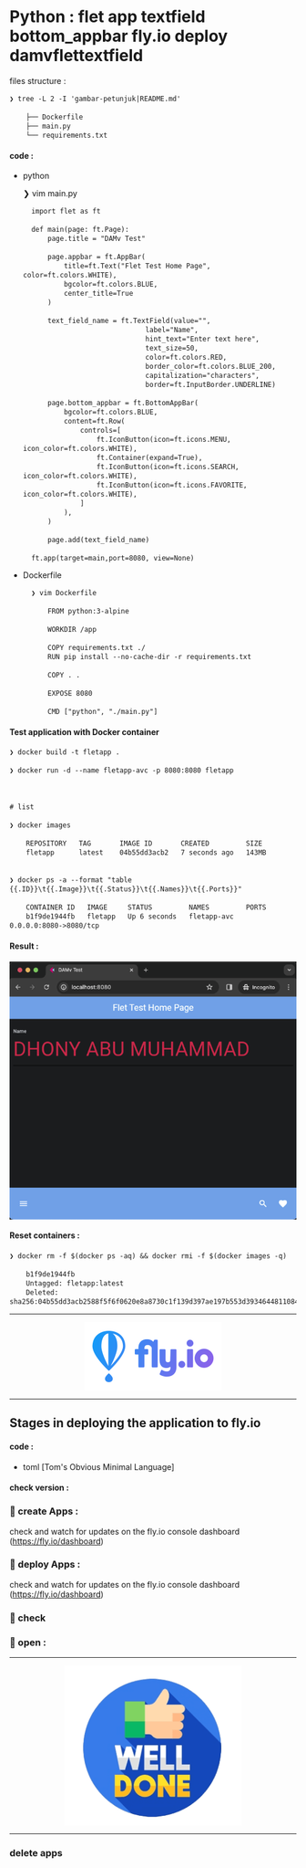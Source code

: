 # Python : flet app textfield bottom_appbar fly.io deploy damvflettextfield


files structure :

    ❯ tree -L 2 -I 'gambar-petunjuk|README.md'

        ├── Dockerfile
        ├── main.py
        └── requirements.txt

#### code :

- python

    ❯ vim main.py


        import flet as ft

        def main(page: ft.Page):
            page.title = "DAMv Test" 

            page.appbar = ft.AppBar(
                title=ft.Text("Flet Test Home Page", color=ft.colors.WHITE),  
                bgcolor=ft.colors.BLUE,  
                center_title=True  
            )

            text_field_name = ft.TextField(value="", 
                                    label="Name",
                                    hint_text="Enter text here", 
                                    text_size=50,
                                    color=ft.colors.RED,
                                    border_color=ft.colors.BLUE_200, 
                                    capitalization="characters",
                                    border=ft.InputBorder.UNDERLINE)

            page.bottom_appbar = ft.BottomAppBar(
                bgcolor=ft.colors.BLUE,
                content=ft.Row(
                    controls=[
                        ft.IconButton(icon=ft.icons.MENU, icon_color=ft.colors.WHITE),
                        ft.Container(expand=True),
                        ft.IconButton(icon=ft.icons.SEARCH, icon_color=ft.colors.WHITE),
                        ft.IconButton(icon=ft.icons.FAVORITE, icon_color=ft.colors.WHITE),
                    ]
                ),
            )

            page.add(text_field_name)

        ft.app(target=main,port=8080, view=None)



- Dockerfile

        ❯ vim Dockerfile

            FROM python:3-alpine

            WORKDIR /app

            COPY requirements.txt ./
            RUN pip install --no-cache-dir -r requirements.txt

            COPY . .

            EXPOSE 8080

            CMD ["python", "./main.py"]


#### Test application with Docker container


    ❯ docker build -t fletapp .

    ❯ docker run -d --name fletapp-avc -p 8080:8080 fletapp



    # list

    ❯ docker images

        REPOSITORY   TAG       IMAGE ID       CREATED         SIZE
        fletapp      latest    04b55dd3acb2   7 seconds ago   143MB


    ❯ docker ps -a --format "table {{.ID}}\t{{.Image}}\t{{.Status}}\t{{.Names}}\t{{.Ports}}"

        CONTAINER ID   IMAGE     STATUS         NAMES         PORTS
        b1f9de1944fb   fletapp   Up 6 seconds   fletapp-avc   0.0.0.0:8080->8080/tcp


#### Result :

<p align="center">
    <img src="./gambar-petunjuk/ss_app_container_1.png" alt="ss_app_container_1" style="display: block; margin: 0 auto;">
</p>


#### Reset containers :

    ❯ docker rm -f $(docker ps -aq) && docker rmi -f $(docker images -q)

        b1f9de1944fb
        Untagged: fletapp:latest
        Deleted: sha256:04b55dd3acb2588f5f6f0620e8a8730c1f139d397ae197b553d3934644811084

---

<p align="center">
    <img src="./gambar-petunjuk/fly-io-logo.svg" alt="fly-io-logo" style="display: block; margin: 0 auto;">
</p>


---

## Stages in deploying the application to fly.io

#### code :

- toml [Tom's Obvious Minimal Language]

#### check version :

### &#x1F530; create Apps :


check and watch for updates on the fly.io console dashboard (https://fly.io/dashboard)

### &#x1F530; deploy Apps :

check and watch for updates on the fly.io console dashboard (https://fly.io/dashboard)

### &#x1F530; check

### &#x1F530; open :

---

<p align="center">
    <img src="./gambar-petunjuk/well_done.png" alt="well_done" style="display: block; margin: 0 auto;">
</p>


---


### delete apps